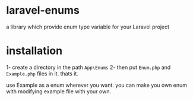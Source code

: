 # laravel-enums
a library which provide enum type variable for your Laravel project


# installation

1- create a directory in the path `App\Enums` 
2- then put `Enum.php` and `Example.php` files in it. thats it.

use Example as a enum wherever you want. you can make you own enum with modifying example file with your own.


